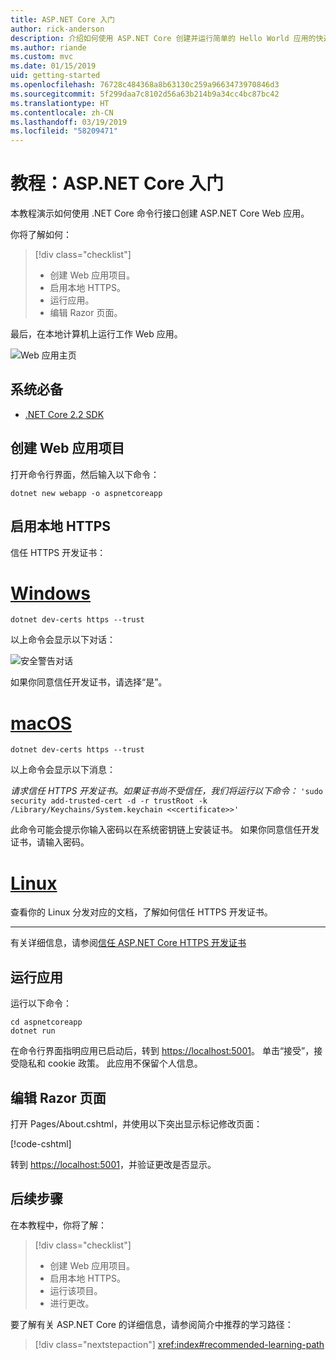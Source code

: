 ```yaml
---
title: ASP.NET Core 入门
author: rick-anderson
description: 介绍如何使用 ASP.NET Core 创建并运行简单的 Hello World 应用的快速教程。
ms.author: riande
ms.custom: mvc
ms.date: 01/15/2019
uid: getting-started
ms.openlocfilehash: 76728c484368a8b63130c259a9663473970846d3
ms.sourcegitcommit: 5f299daa7c8102d56a63b214b9a34cc4bc87bc42
ms.translationtype: HT
ms.contentlocale: zh-CN
ms.lasthandoff: 03/19/2019
ms.locfileid: "58209471"
---
```

# <a name="tutorial-get-started-with-aspnet-core"></a>教程：ASP.NET Core 入门

本教程演示如何使用 .NET Core 命令行接口创建 ASP.NET Core Web 应用。

你将了解如何：

> [!div class="checklist"]
> * 创建 Web 应用项目。
> * 启用本地 HTTPS。
> * 运行应用。
> * 编辑 Razor 页面。

最后，在本地计算机上运行工作 Web 应用。

![Web 应用主页](_static/home-page.png)

## <a name="prerequisites"></a>系统必备

* [.NET Core 2.2 SDK](https://www.microsoft.com/net/download/all)

## <a name="create-a-web-app-project"></a>创建 Web 应用项目

打开命令行界面，然后输入以下命令：

```console
dotnet new webapp -o aspnetcoreapp
```

## <a name="enable-local-https"></a>启用本地 HTTPS

信任 HTTPS 开发证书：

# <a name="windowstabwindows"></a>[Windows](#tab/windows)

```console
dotnet dev-certs https --trust
```

以上命令会显示以下对话：

![安全警告对话](~/getting-started/_static/cert.png)

如果你同意信任开发证书，请选择“是”。

# <a name="macostabmacos"></a>[macOS](#tab/macos)

```console
dotnet dev-certs https --trust
```

以上命令会显示以下消息：

*请求信任 HTTPS 开发证书。如果证书尚不受信任，我们将运行以下命令：* `'sudo security add-trusted-cert -d -r trustRoot -k /Library/Keychains/System.keychain <<certificate>>'`

此命令可能会提示你输入密码以在系统密钥链上安装证书。 如果你同意信任开发证书，请输入密码。

# <a name="linuxtablinux"></a>[Linux](#tab/linux)

查看你的 Linux 分发对应的文档，了解如何信任 HTTPS 开发证书。

---

有关详细信息，请参阅[信任 ASP.NET Core HTTPS 开发证书](xref:security/enforcing-ssl#trust-the-aspnet-core-https-development-certificate-on-windows-and-macos)

## <a name="run-the-app"></a>运行应用

运行以下命令：

```console
cd aspnetcoreapp
dotnet run
```

在命令行界面指明应用已启动后，转到 [https://localhost:5001](https://localhost:5001)。 单击“接受”，接受隐私和 cookie 政策。 此应用不保留个人信息。

## <a name="edit-a-razor-page"></a>编辑 Razor 页面

打开 Pages/About.cshtml，并使用以下突出显示标记修改页面：

[!code-cshtml[](sample/index.cshtml?highlight=9)]

转到 [https://localhost:5001](https://localhost:5001)，并验证更改是否显示。

## <a name="next-steps"></a>后续步骤

在本教程中，你将了解：

> [!div class="checklist"]
> * 创建 Web 应用项目。
> * 启用本地 HTTPS。
> * 运行该项目。
> * 进行更改。

要了解有关 ASP.NET Core 的详细信息，请参阅简介中推荐的学习路径：

> [!div class="nextstepaction"]
> <xref:index#recommended-learning-path>
